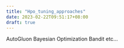 ```yaml
---
title: "Hpo_tuning_approaches"
date: 2023-02-22T09:51:17+08:00
draft: true
---
```


AutoGluon
Bayesian Optimization
Bandit
etc...